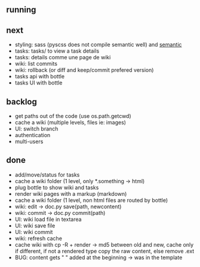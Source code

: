 
running
-------

next
----
* styling: sass (pyscss does not compile semantic well) and [semantic](http://semantic.gs/)
* tasks: tasks/<taskid> to view a task details
* tasks: details comme une page de wiki
* wiki: list commits
* wiki: rollback (or diff and keep/commit prefered version)
* tasks api with bottle
* tasks UI with bottle

backlog
-------
* get paths out of the code (use os.path.getcwd)
* cache a wiki  (multiple levels, files ie: images)
* UI: switch branch
* authentication
* multi-users

done
----
* add/move/status for tasks
* cache a wiki folder (1 level, only *.something -> html)
* plug bottle to show wiki and tasks
* render wiki pages with a markup (markdown)
* cache a wiki folder (1 level, non html files are routed by bottle)
* wiki: edit -> doc.py save(path, newcontent)
* wiki: commit -> doc.py commit(path)
* UI: wiki load file in textarea
* UI: wiki save file
* UI: wiki commit
* wiki: refresh cache
* cache wiki with cp -R + render -> md5 between old and new, cache only if different, if not a rendered type copy the raw content, else remove .ext
* BUG: content gets "   " added at the beginning -> was in the template

  
  

  